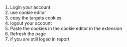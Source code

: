 1. Login your account
2. use cookie editor
3. copy the targets cookies
4. logout your account
5. Paste the cookies in the cookie editor in the extension
6. Refresh the page
7. if you are still loged in report
